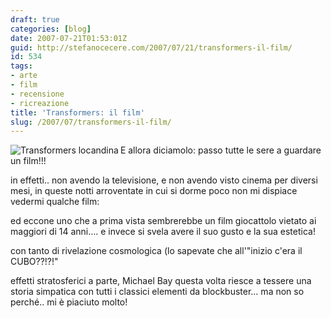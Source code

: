 ```yaml
---
draft: true
categories: [blog]
date: 2007-07-21T01:53:01Z
guid: http://stefanocecere.com/2007/07/21/transformers-il-film/
id: 534
tags:
- arte
- film
- recensione
- ricreazione
title: 'Transformers: il film'
slug: /2007/07/transformers-il-film/
---
```


<img src="http://stefanocecere.com/wp-content/uploads/sites/3/2007/07/transformers.jpg" title="Transformers locandina" alt="Transformers locandina" align="left" />E allora diciamolo: passo tutte le sere a guardare un film!!!

in effetti.. non avendo la televisione, e non avendo visto cinema per diversi mesi, in queste notti arroventate in cui si dorme poco non mi dispiace vedermi qualche film:

ed eccone uno che a prima vista sembrerebbe un film giocattolo vietato ai maggiori di 14 anni…. e invece si svela avere il suo gusto e la sua estetica!

con tanto di rivelazione cosmologica (lo sapevate che all'"inizio c'era il CUBO??!?!"

effetti stratosferici a parte, Michael Bay questa volta riesce a tessere una storia simpatica con tutti i classici elementi da blockbuster… ma non so perché.. mi è piaciuto molto!